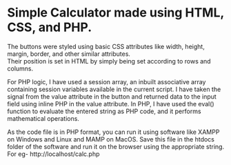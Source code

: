 # Simple Calculator made using HTML, CSS, and PHP.

The buttons were styled using basic CSS attributes like width, height, margin, border, and other similar attributes.  
Their position is set in HTML by simply being set according to rows and columns.

For PHP logic, I have used a session array, an inbuilt associative array containing session variables available in 
the current script. I have taken the signal from the value attribute in the button and returned data to the input field 
using inline PHP in the value attribute. In PHP, I have used the eval() function to evaluate the entered string as PHP 
code, and it performs mathematical operations. 

As the code file is in PHP format, you can run it using software like XAMPP on Windows and Linux and MAMP on MacOS. Save
this file in the htdocs folder of the software and run it on the browser using the appropriate string. For eg-
http://localhost/calc.php
